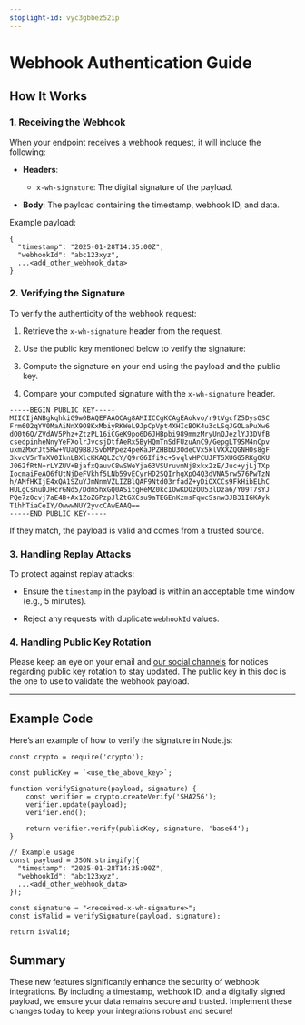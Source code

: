 ```yaml
---
stoplight-id: vyc3gbbez52ip
---
```


# Webhook Authentication Guide

## How It Works

### 1. Receiving the Webhook

When your endpoint receives a webhook request, it will include the following:

- **Headers**:

  - `x-wh-signature`: The digital signature of the payload.

- **Body**: The payload containing the timestamp, webhook ID, and data.

Example payload:

    {
      "timestamp": "2025-01-28T14:35:00Z",
      "webhookId": "abc123xyz",
      ...<add_other_webhook_data>
    }


### 2. Verifying the Signature

To verify the authenticity of the webhook request:

1. Retrieve the `x-wh-signature` header from the request.

2. Use the public key mentioned below to verify the signature:

3. Compute the signature on your end using the payload and the public key.

4. Compare your computed signature with the `x-wh-signature` header.

```
-----BEGIN PUBLIC KEY-----
MIICIjANBgkqhkiG9w0BAQEFAAOCAg8AMIICCgKCAgEAokvo/r9tVgcfZ5DysOSC
Frm602qYV0MaAiNnX9O8KxMbiyRKWeL9JpCpVpt4XHIcBOK4u3cLSqJGOLaPuXw6
dO0t6Q/ZVdAV5Phz+ZtzPL16iCGeK9po6D6JHBpbi989mmzMryUnQJezlYJ3DVfB
csedpinheNnyYeFXolrJvcsjDtfAeRx5ByHQmTnSdFUzuAnC9/GepgLT9SM4nCpv
uxmZMxrJt5Rw+VUaQ9B8JSvbMPpez4peKaJPZHBbU3OdeCVx5klVXXZQGNHOs8gF
3kvoV5rTnXV0IknLBXlcKKAQLZcY/Q9rG6Ifi9c+5vqlvHPCUJFT5XUGG5RKgOKU
J062fRtN+rLYZUV+BjafxQauvC8wSWeYja63VSUruvmNj8xkx2zE/Juc+yjLjTXp
IocmaiFeAO6fUtNjDeFVkhf5LNb59vECyrHD2SQIrhgXpO4Q3dVNA5rw576PwTzN
h/AMfHKIjE4xQA1SZuYJmNnmVZLIZBlQAF9Ntd03rfadZ+yDiOXCCs9FkHibELhC
HULgCsnuDJHcrGNd5/Ddm5hxGQ0ASitgHeMZ0kcIOwKDOzOU53lDza6/Y09T7sYJ
PQe7z0cvj7aE4B+Ax1ZoZGPzpJlZtGXCsu9aTEGEnKzmsFqwcSsnw3JB31IGKAyk
T1hhTiaCeIY/OwwwNUY2yvcCAwEAAQ==
-----END PUBLIC KEY-----
```

If they match, the payload is valid and comes from a trusted source.

### 3. Handling Replay Attacks

To protect against replay attacks:

- Ensure the `timestamp` in the payload is within an acceptable time window (e.g., 5 minutes).

- Reject any requests with duplicate `webhookId` values.

### 4. Handling Public Key Rotation

Please keep an eye on your email and [our social channels](https://ghl-developer-council.slack.com/archives/C01F43GUJV6) for notices regarding public key rotation to stay updated. The public key in this doc is the one to use to validate the webhook payload.

***


## Example Code

Here’s an example of how to verify the signature in Node.js:

    const crypto = require('crypto');

    const publicKey = `<use_the_above_key>`;

    function verifySignature(payload, signature) {
        const verifier = crypto.createVerify('SHA256');
        verifier.update(payload);
        verifier.end();

        return verifier.verify(publicKey, signature, 'base64');
    }

    // Example usage
    const payload = JSON.stringify({
      "timestamp": "2025-01-28T14:35:00Z",
      "webhookId": "abc123xyz",
      ...<add_other_webhook_data>
    });

    const signature = "<received-x-wh-signature>";
    const isValid = verifySignature(payload, signature);

    return isValid;


## Summary

These new features significantly enhance the security of webhook integrations. By including a timestamp, webhook ID, and a digitally signed payload, we ensure your data remains secure and trusted. Implement these changes today to keep your integrations robust and secure!
